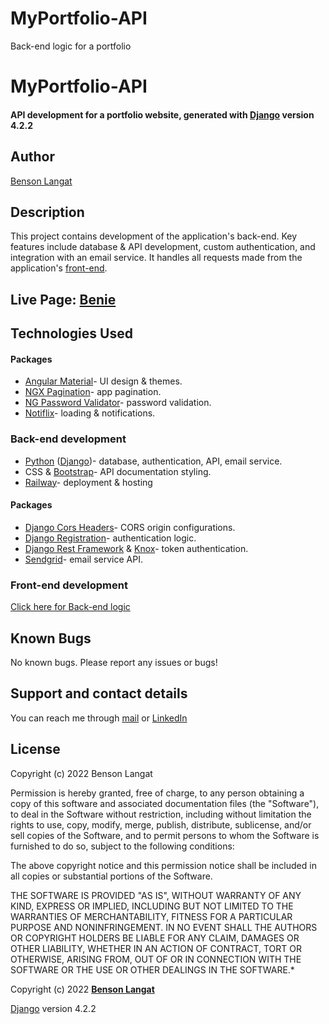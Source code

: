 # MyPortfolio-API
Back-end logic for a portfolio

# MyPortfolio-API
#### API development for a portfolio website, generated with [Django](https://www.djangoproject.com/) version 4.2.2
## Author
[Benson Langat](https://github.com/benie254)

## Description
This project contains development of the application's back-end. Key features include database & API development, custom authentication, and integration with an email service. It handles all requests made from the application's [front-end](https://github.com/benie254/MyPortfolio).

## Live Page: [Benie](https://myportfolio-api-production-b463.up.railway.app/)

## Technologies Used

#### Packages
* [Angular Material](https://material.angular.io/)- UI design & themes.
* [NGX Pagination](https://www.npmjs.com/package/ngx-pagination/)- app pagination.
* [NG Password Validator](https://www.npmjs.com/package/ng-password-validator/)- password validation.
* [Notiflix](https://notiflix.github.io/)- loading & notifications.
### Back-end development
* [Python](https://www.python.org/) ([Django](https://www.djangoproject.com/))- database, authentication, API, email service.
* CSS & [Bootstrap](https://getbootstrap.com/)- API documentation styling.
* [Railway](https://railway.app/)- deployment & hosting
#### Packages
* [Django Cors Headers](https://pypi.org/project/django-cors-headers/)- CORS origin configurations.
* [Django Registration](https://django-registration.readthedocs.io/)- authentication logic.
* [Django Rest Framework](https://www.django-rest-framework.org/) & [Knox](https://github.com/James1345/django-rest-knox)- token authentication.
* [Sendgrid](http://sendgrid.com/)- email service API.
### Front-end development
[Click here for Back-end logic](https://github.com/benie254/MyPortfolio)

## Known Bugs

No known bugs. Please report any issues or bugs! 

## Support and contact details

You can reach me through [mail](mailto:davinci.monalissa@gmail.com) or [LinkedIn](https://www.linkedin.com/in/benson-langat-fullstack-developer)

## License

Copyright (c) 2022 Benson Langat

Permission is hereby granted, free of charge, to any person obtaining a copy
of this software and associated documentation files (the "Software"), to deal
in the Software without restriction, including without limitation the rights
to use, copy, modify, merge, publish, distribute, sublicense, and/or sell
copies of the Software, and to permit persons to whom the Software is
furnished to do so, subject to the following conditions:

The above copyright notice and this permission notice shall be included in all
copies or substantial portions of the Software.

THE SOFTWARE IS PROVIDED "AS IS", WITHOUT WARRANTY OF ANY KIND, EXPRESS OR
IMPLIED, INCLUDING BUT NOT LIMITED TO THE WARRANTIES OF MERCHANTABILITY,
FITNESS FOR A PARTICULAR PURPOSE AND NONINFRINGEMENT. IN NO EVENT SHALL THE
AUTHORS OR COPYRIGHT HOLDERS BE LIABLE FOR ANY CLAIM, DAMAGES OR OTHER
LIABILITY, WHETHER IN AN ACTION OF CONTRACT, TORT OR OTHERWISE, ARISING FROM,
OUT OF OR IN CONNECTION WITH THE SOFTWARE OR THE USE OR OTHER DEALINGS IN THE
SOFTWARE.*

Copyright (c) 2022 **[Benson Langat](https://github.com/benie254)**

[Django](https://www.djangoproject.com/) version 4.2.2